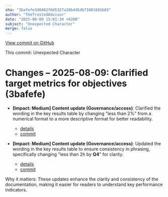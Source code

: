 ```yaml
---
sha: "3bafefe3d0482f6d5327a28b445db73481681b65"
author: "TheTrustedAdvisor"
date: "2025-08-09 15:01:34 +0200"
subject: "Unexpected Character"
merge: false
---
```


[View commit on GitHub](https://github.com/TheTrustedAdvisor/FabricAdoptionFramework/commit/3bafefe3d0482f6d5327a28b445db73481681b65)

This commit: Unexpected Character

# Changes – 2025-08-09: Clarified target metrics for objectives (3bafefe)

- **[Impact: Medium] Content update (Governance/access)**: Clarified the wording in the key results table by changing "less than 2%" from a numerical format to a more descriptive format for better readability. 
   - [details](/docs/about/changes/2025-08-09-define-your-mission-and-objectives)
   - [commit](https://github.com/TheTrustedAdvisor/FabricAdoptionFramework/commit/3bafefe3d0482f6d5327a28b445db73481681b65)

- **[Impact: Medium] Content update (Governance/access)**: Updated the wording in the key results table to ensure consistency in phrasing, specifically changing "less than 2h by **Q4**" for clarity. 
   - [details](/docs/about/changes/2025-08-09-define-your-mission-and-objectives)
   - [commit](https://github.com/TheTrustedAdvisor/FabricAdoptionFramework/commit/3bafefe3d0482f6d5327a28b445db73481681b65)

Why it matters: These updates enhance the clarity and consistency of the documentation, making it easier for readers to understand key performance indicators.

